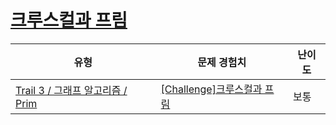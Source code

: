 # [크루스컬과 프림](https://www.codetree.ai/trails/complete/curated-cards/challenge-ga-kruskal-prim)

|유형|문제 경험치|난이도|
|---|---|---|
|[Trail 3 / 그래프 알고리즘 / Prim](https://www.codetree.ai/trail-info/novice-high/)|[[Challenge]크루스컬과 프림](https://www.codetree.ai/trails/complete/curated-cards/challenge-ga-kruskal-prim/)|보통|

